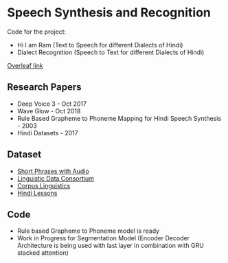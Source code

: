 # Speech Synthesis and Recognition
Code for the project:
- Hi I am Ram (Text to Speech for different Dialects of Hindi)
- Dialect Recognition (Speech to Text for different Dialects of Hindi)

[Overleaf link](https://www.overleaf.com/read/smjczxvvgrrk)
## Research Papers
- Deep Voice 3 - Oct 2017
- Wave Glow - Oct 2018
- Rule Based Grapheme to Phoneme Mapping for Hindi Speech Synthesis - 2003
- Hindi Datasets - 2017

## Dataset
- [Short Phrases with Audio](http://www.nemoapps.com/phrasebooks/hindi)
- [Linguistic Data Consortium](https://catalog.ldc.upenn.edu/LDC2010T24)
- [Corpus Linguistics](https://corplinguistics.wordpress.com/tag/hindi/)
- [Hindi Lessons](https://ielanguages.com/hindi.html)

## Code

- Rule based Grapheme to Phoneme model is ready
- Work in Progress for Segmentation Model (Encoder Decoder Architecture is being used with last layer in combination with GRU stacked attention)
